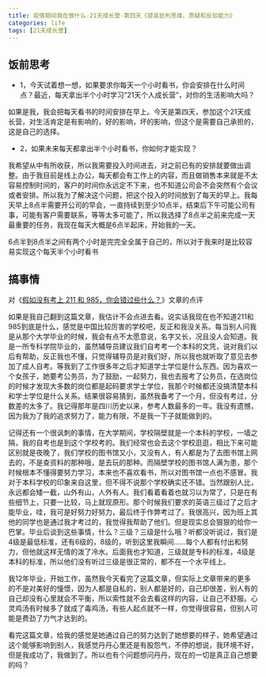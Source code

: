 ```yaml
---
title: 疫情期间我在做什么-21天成长营-第四天《提高批判思维、质疑和反驳能力》
categories: life
tags: [21天成长营]
---
```




## 饭前思考

- 1，今天试着想一想，如果要求你每天一个小时看书，你会安排在什么时间点？最近，每天拿出半个小时学习“21天个人成长营”，对你的生活影响大吗？

如果是我，我会把每天看书的时间安排在早上。今天是第四天，参加这个21天成长营，对生活肯定是有影响的，好的影响，坏的影响，但这个是需要自己承担的，这是自己的选择。

- 2，如果未来每天都拿出半个小时看书，你如何才能实现？

我希望从中有所收获，所以我需要投入时间进去，对之前已有的安排就要做出调整。由于我目前是线上办公，每天都会有工作上的内容，而且做销售本来就是不太容易控制时间的，客户的时间你永远定不下来，也不知道公司会不会突然有个会议或者安排。所以我为了解决这个问题，把这个投入的时间放到了每天的早上。我每天早上8点半需要开公司的早会，一直持续到至少10点半，结束后下午可能公司有事，可能有客户需要联系，等等太多可能了，所以我选择了8点半之前来完成一天最重要的任务，我现在每天大概是6点半起床，开始我的一天。

6点半到8点半之间有两个小时是完完全全属于自己的，所以对于我来时是比较容易实现这个每天半个小时看书


## 搞事情

对《[假如没有考上 211 和 985，你会错过些什么？](https://www.zhihu.com/question/372605682/answer/1052556557)》文章的点评


如果是我自己翻到这篇文章，我估计不会点进去看。说实话我现在也不知道211和985到底是什么，感觉是中国比较厉害的学校吧，反正和我没关系。每当别人问我是从那个大学毕业的时候，我会有点不太愿意说，名字又长，况且没人会知道。我是一所专科学院毕业的，虽然辅导员建议我们自考考一个本科的文凭，说对我们以后有帮助，反正我也不懂，只觉得辅导员是对我们好，所以我也就听取了意见去参加了成人自考。等我到了工作很多年之后才知道学士学位是什么东西。因为喜欢一个女孩子，她要考公务员，为了鼓励，一起努力，我也去报考了公务员，在选岗位的时候才发现大多数的岗位都是起码要求学士学位，我那个时候都还没搞清楚本科和学士学位是什么关系。结果很容易猜到，虽然我备考了一个月，但没有考过，分数差的太多了。我记得那年是四川历史以来，参考人数最多的一年。我没有遗憾，因为我为了我的追求努力了，能力有限，不是我一下子就能做到的。

记得还有一个很讽刺的事情，在大学期间，学校隔壁就是一个本科的学校，一墙之隔，我的自考也是到这个学校考的。我们经常也会去这个学校逛逛，相比下来可能区别就是夜晚了，我们学校的图书馆又小，又没有人，有人都是为了去图书馆上网去的，不是查资料的那种哦，是去玩的那种。而隔壁学校的图书馆人满为患，那个时候根本不懂得要努力学习，本来也不喜欢看书，所以对图书馆一点也不感冒。我对于本科学校的印象来自这里，但不得不说那个学校确实还不错。当然跟别人比，永远都会矮一截，山外有山，人外有人。我们看着看着也就习以为常了，只是在有些细节上，只要一比较，马上就现原形。那个时候我们要求的英语三级过了之后才能毕业，哇，我可是好努力好努力，最后终于作弊考过了。我很高兴，因为班上其他的同学也是通过我才考过的，我觉得我帮助了他们。但是现实总会狠狠的给你一巴掌。毕业后谈到这些事情，什么？三级？三级是什么哦？听都没听说过，我们是4级是最低标准，还有6级的，8级的，听到这里我瞬间……每个人都有付出和努力，但他就这样无情的泼了冷水。后面我也才知道，三级就是专科的标准，4级是本科的标准，所以他们没有听过三级是很正常的，都不在一个水平线上。

我12年毕业，开始工作，虽然我今天看完了这篇文章，但实际上文章带来的更多的不是对美好的憧憬，因为人都是自私的，别人都是好的，自己却很差，别人有的自己却没有心里就会不平衡，所以索性就不会去看这样的内容，让自己不舒服。心灵鸡汤有时候多了就成了毒鸡汤，有些人起点就不一样，你觉得很容易，但别人可能是费劲了力气才达到的。

看完这篇文章，给我的感觉是她通过自己的努力达到了她想要的样子，她希望通过这个能够影响到别人，我感觉丹丹心里还是有股怨气，不停的想说，我环境不好，但是我成功了，我做到了。所以也有个问题想问丹丹，现在的一切是真正自己想要的吗？
